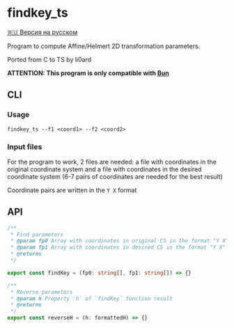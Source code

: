 # findkey_ts

[🇷🇺 Версия на русском](README_ru.md)

Program to compute Affine/Helmert 2D transformation parameters.

Ported from C to TS by li0ard

**ATTENTION: This program is only compatible with [Bun](https://bun.sh)**

## CLI

### Usage

```
findkey_ts --f1 <coord1> --f2 <coord2>
```

### Input files

For the program to work, 2 files are needed: a file with coordinates in the original coordinate system and a file with coordinates in the desired coordinate system (6-7 pairs of coordinates are needed for the best result)

Coordinate pairs are written in the `Y X` format

## API

```ts
/**
 * Find parameters
 * @param fp0 Array with coordinates in original CS in the format "Y X"
 * @param fp1 Array with coordinates in desired CS in the format "Y X"
 * @returns 
 */

export const findKey = (fp0: string[], fp1: string[]) => {}

/**
 * Reverse parameters
 * @param h Property `h` of `findKey` function result 
 * @returns 
 */
export const reverseH = (h: formattedH) => {}
```